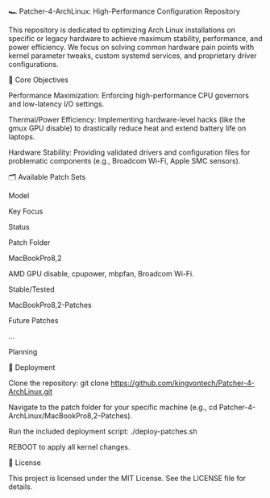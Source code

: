 🏎️ Patcher-4-ArchLinux: High-Performance Configuration Repository

This repository is dedicated to optimizing Arch Linux installations on specific or legacy hardware to achieve maximum stability, performance, and power efficiency. We focus on solving common hardware pain points with kernel parameter tweaks, custom systemd services, and proprietary driver configurations.

🎯 Core Objectives

Performance Maximization: Enforcing high-performance CPU governors and low-latency I/O settings.

Thermal/Power Efficiency: Implementing hardware-level hacks (like the gmux GPU disable) to drastically reduce heat and extend battery life on laptops.

Hardware Stability: Providing validated drivers and configuration files for problematic components (e.g., Broadcom Wi-Fi, Apple SMC sensors).

🗂️ Available Patch Sets

Model

Key Focus

Status

Patch Folder

MacBookPro8,2

AMD GPU disable, cpupower, mbpfan, Broadcom Wi-Fi.

Stable/Tested

MacBookPro8,2-Patches

Future Patches

...

Planning



🚀 Deployment

Clone the repository: git clone https://github.com/kingvontech/Patcher-4-ArchLinux.git

Navigate to the patch folder for your specific machine (e.g., cd Patcher-4-ArchLinux/MacBookPro8,2-Patches).

Run the included deployment script: ./deploy-patches.sh

REBOOT to apply all kernel changes.

📜 License

This project is licensed under the MIT License. See the LICENSE file for details.
